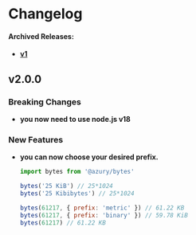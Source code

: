 # Changelog

#### Archived Releases:

- [**v1**](https://github.com/azurystudio/bytes/blob/1b270d4013dba48e44b6cdb562d6c3371acdadb9/CHANGELOG.md)

## v2.0.0

### Breaking Changes

- **you now need to use node.js v18**

### New Features

- **you can now choose your desired prefix.**

  ```js
  import bytes from '@azury/bytes'

  bytes('25 KiB') // 25*1024
  bytes('25 Kibibytes') // 25*1024

  bytes(61217, { prefix: 'metric' }) // 61.22 KB
  bytes(61217, { prefix: 'binary' }) // 59.78 KiB
  bytes(61217) // 61.22 KB
  ```
